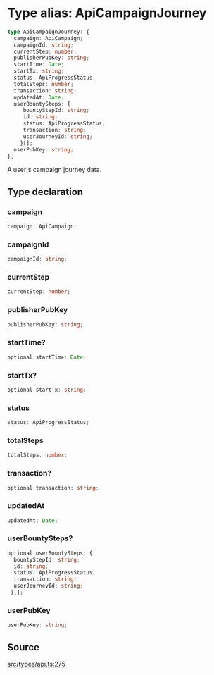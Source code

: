 # Type alias: ApiCampaignJourney

```ts
type ApiCampaignJourney: {
  campaign: ApiCampaign;
  campaignId: string;
  currentStep: number;
  publisherPubKey: string;
  startTime: Date;
  startTx: string;
  status: ApiProgressStatus;
  totalSteps: number;
  transaction: string;
  updatedAt: Date;
  userBountySteps: {
     bountyStepId: string;
     id: string;
     status: ApiProgressStatus;
     transaction: string;
     userJourneyId: string;
    }[];
  userPubKey: string;
};
```

A user's campaign journey data.

## Type declaration

### campaign

```ts
campaign: ApiCampaign;
```

### campaignId

```ts
campaignId: string;
```

### currentStep

```ts
currentStep: number;
```

### publisherPubKey

```ts
publisherPubKey: string;
```

### startTime?

```ts
optional startTime: Date;
```

### startTx?

```ts
optional startTx: string;
```

### status

```ts
status: ApiProgressStatus;
```

### totalSteps

```ts
totalSteps: number;
```

### transaction?

```ts
optional transaction: string;
```

### updatedAt

```ts
updatedAt: Date;
```

### userBountySteps?

```ts
optional userBountySteps: {
  bountyStepId: string;
  id: string;
  status: ApiProgressStatus;
  transaction: string;
  userJourneyId: string;
 }[];
```

### userPubKey

```ts
userPubKey: string;
```

## Source

[src/types/api.ts:275](https://github.com/torque-labs/torque-ts-sdk/blob/4377d91cff1aa0b27936cb53a23174cb35cc6c04/src/types/api.ts#L275)
